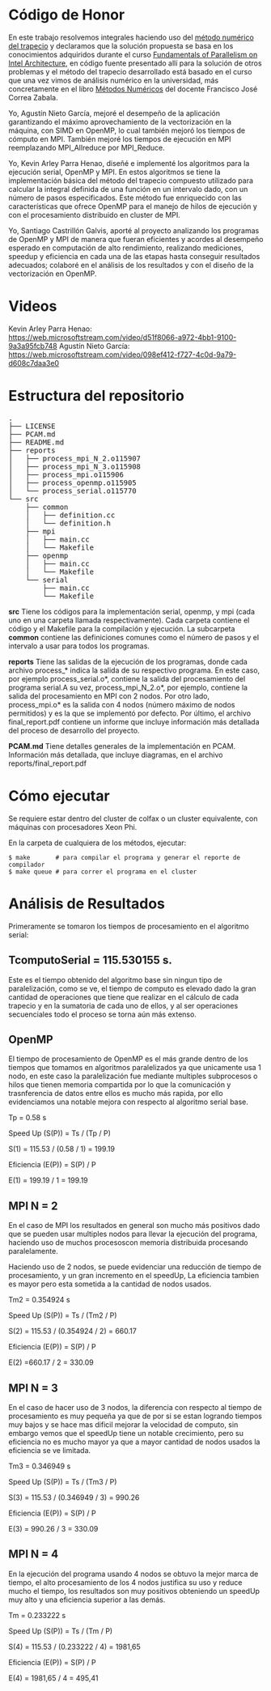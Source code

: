 # Código de Honor

En este trabajo resolvemos integrales haciendo uso del [método numérico del trapecio](https://www.geogebra.org/m/qfsWGKKp) y declaramos que la solución propuesta se basa en los conocimientos adquiridos durante el curso [Fundamentals of Parallelism on Intel Architecture](https://www.coursera.org/learn/parallelism-ia/), en código fuente presentado allí para la solución de otros problemas y el método del trapecio desarrollado está basado en el curso que una vez vimos de análisis numérico en la universidad, más concretamente en el libro [Métodos Numéricos](http://www.eafit.edu.co/cultura-eafit/fondo-editorial/colecciones/Paginas/metodos-numericos.aspx) del docente Francisco José Correa Zabala.

Yo, Agustín Nieto García, mejoré el desempeño de la aplicación garantizando el máximo aprovechamiento de la vectorización en la máquina, con SIMD en OpenMP, lo cual también mejoró los tiempos de cómputo en MPI. También mejoré los tiempos de ejecución en MPI reemplazando MPI_Allreduce por MPI_Reduce.

Yo, Kevin Arley Parra Henao, diseñé e implementé los algoritmos para la ejecución serial, OpenMP y MPI. En estos algoritmos se tiene la implementación básica del método del trapecio compuesto utilizado para calcular la integral definida de una función en un intervalo dado, con un número de pasos especificados. Este método fue enriquecido con las características que ofrece OpenMP para el manejo de hilos de ejecución y con el procesamiento distribuido en cluster de MPI.

Yo, Santiago Castrillón Galvis, aporté al proyecto analizando los programas de OpenMP y MPI de manera que fueran eficientes y acordes al desempeño esperado en computación de alto rendimiento, realizando mediciones, speedup y eficiencia en cada una de las etapas hasta conseguir resultados adecuados; colaboré en el análisis de los resultados y con el diseño de la vectorización en OpenMP.

# Videos

Kevin Arley Parra Henao: https://web.microsoftstream.com/video/d51f8066-a972-4bb1-9100-9a3a95fcb748
Agustín Nieto García: https://web.microsoftstream.com/video/098ef412-f727-4c0d-9a79-d608c7daa3e0

# Estructura del repositorio
<pre>
.
├── LICENSE
├── PCAM.md
├── README.md
├── reports
│   ├── process_mpi_N_2.o115907
│   ├── process_mpi_N_3.o115908
│   ├── process_mpi.o115906
│   ├── process_openmp.o115905
│   └── process_serial.o115770
└── src
    ├── common
    │   ├── definition.cc
    │   └── definition.h
    ├── mpi
    │   ├── main.cc
    │   └── Makefile
    ├── openmp
    │   ├── main.cc
    │   └── Makefile
    └── serial
        ├── main.cc
        └── Makefile
</pre>
**src** Tiene los códigos para la implementación serial, openmp, y mpi (cada uno en una carpeta llamada respectivamente). Cada carpeta contiene el código y el Makefile para la compilación y ejecución. La subcarpeta **common** contiene las definiciones comunes como el número de pasos y el intervalo a usar para todos los programas.

**reports** Tiene las salidas de la ejecución de los programas, donde cada archivo process_* indica la salida de su respectivo programa. En este caso, por ejemplo process_serial.o*, contiene la salida del procesamiento del programa serial.A su vez, process_mpi_N_2.o*, por ejemplo, contiene la salida del procesamiento en MPI con 2 nodos. Por otro lado, process_mpi.o* es la salida con 4 nodos (número máximo de nodos permitidos) y es la que se implementó por defecto. Por último, el archivo final_report.pdf contiene un informe que incluye información  más detallada del proceso de desarrollo del proyecto.

**PCAM.md** Tiene detalles generales de la implementación en PCAM. Información más detallada, que incluye diagramas, en el archivo reports/final_report.pdf

# Cómo ejecutar

Se requiere estar dentro del cluster de colfax o un cluster equivalente, con máquinas con procesadores Xeon Phi.

En la carpeta de cualquiera de los métodos, ejecutar:

    $ make       # para compilar el programa y generar el reporte de compilador
    $ make queue # para correr el programa en el cluster

# Análisis de Resultados

Primeramente se tomaron los tiempos de procesamiento en el algoritmo serial:

## TcomputoSerial = 115.530155 s.

Este es el tiempo obtenido del algoritmo base sin ningun tipo de paralelización, como se ve, el tiempo de computo es elevado dado la gran cantidad de operaciones que tiene que realizar en el cálculo de cada trapecio y en la sumatoria de cada uno de ellos, y al ser operaciones secuenciales todo el proceso se torna aún más extenso.

## OpenMP

El tiempo de procesamiento de OpenMP es el más grande dentro de los tiempos que tomamos en algoritmos paralelizados ya que unicamente usa 1 nodo, en este caso la paralelización fue mediante multiples subprocesos o hilos que tienen memoria compartida por lo que la comunicación y trasnferencia de datos entre ellos es mucho más rapida, por ello evidenciamos una notable mejora con respecto al algoritmo serial base.

Tp = 0.58 s

Speed Up (S(P)) = Ts / (Tp / P)

S(1) = 115.53 / (0.58 / 1) = 199.19

Eficiencia (E(P)) = S(P) / P 

E(1) = 199.19 / 1 = 199.19

## MPI N = 2

En el caso de MPI los resultados en general son mucho más positivos dado que se pueden usar multiples nodos para llevar la ejecución del programa, haciendo uso de muchos procesoscon memoria distribuida procesando paralelamente. 

Haciendo uso de 2 nodos, se puede evidenciar una reducción de tiempo de procesamiento, y un gran incremento en el speedUp, La eficiencia tambien es mayor pero esta sometida a la cantidad de nodos usados.

Tm2 = 0.354924 s

Speed Up (S(P)) = Ts / (Tm2 / P)

S(2) = 115.53 / (0.354924 / 2) = 660.17

Eficiencia (E(P)) = S(P) / P 

E(2) =660.17 / 2 = 330.09

## MPI N = 3

En el caso de hacer uso de 3 nodos, la diferencia con respecto al tiempo de procesamiento es muy pequeña ya que de por si se estan logrando tiempos muy bajos y se hace mas dificil mejorar la velocidad de computo, sin embargo vemos que el speedUp tiene un notable crecimiento, pero su eficiencia no es mucho mayor ya que a mayor cantidad de nodos usados la eficiencia se ve limitada.

Tm3 = 0.346949 s

Speed Up (S(P)) = Ts / (Tm3 / P)

S(3) = 115.53 / (0.346949 / 3) = 990.26

Eficiencia (E(P)) = S(P) / P 

E(3) = 990.26 / 3 = 330.09

## MPI N = 4

En la ejecución del programa usando 4 nodos se obtuvo la mejor marca de tiempo, el alto procesamiento de los 4 nodos justifica su uso y reduce mucho el tiempo, los resultados son muy positivos obteniendo un speedUp muy alto y una eficiencia superior a las demás.

Tm = 0.233222 s

Speed Up (S(P)) = Ts / (Tm / P)

S(4) = 115.53 / (0.233222 / 4) =  1981,65

Eficiencia (E(P)) = S(P) / P 

E(4) = 1981,65 / 4 = 495,41

